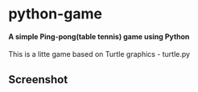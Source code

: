 # python-game

#### A simple Ping-pong(table tennis) game using Python
This is a litte game based on Turtle graphics - turtle.py

## Screenshot
![]()
